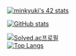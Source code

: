 [![minkyuki's 42 stats](https://badge42.vercel.app/api/v2/clbbv4llo00110fl50sfmtbat/stats?cursusId=21&coalitionId=87)](https://github.com/JaeSeoKim/badge42)

[![GitHub stats](https://github-readme-stats.vercel.app/api?username=mk3058&show_icons=true&theme=radical)](https://github.com/mk3058/github-readme-stats)      

[![Solved.ac프로필](http://mazassumnida.wtf/api/v2/generate_badge?boj=alsrb704)](https://solved.ac/alsrb704)             
[![Top Langs](https://github-readme-stats.vercel.app/api/top-langs/?username=mk3058&layout=compact)](https://github.com/mk3058/github-readme-stats)
